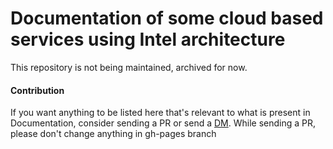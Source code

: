 # Documentation of some cloud based services using Intel architecture
This repository is not being maintained, archived for now.

#### Contribution
If you want anything to be listed here that's relevant to what is present in Documentation, consider sending a PR or send a [DM](https://twitter.com/prajjwal_1).
While sending a PR, please don't change anything in gh-pages branch 
